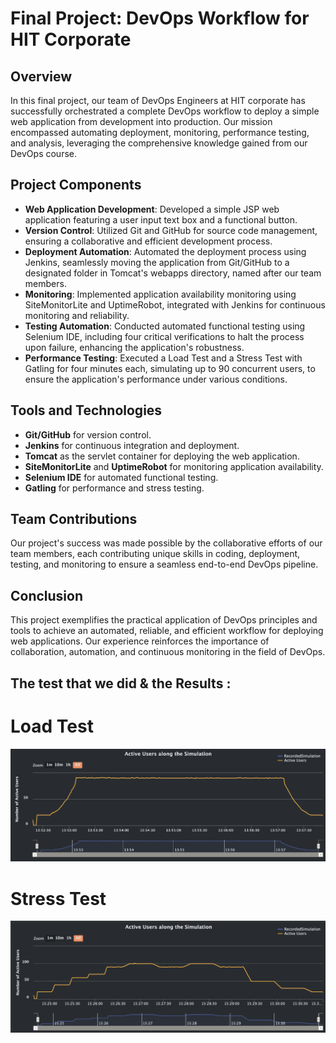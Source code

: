 # Final Project: DevOps Workflow for HIT Corporate

## Overview

In this final project, our team of DevOps Engineers at HIT corporate has successfully orchestrated a complete DevOps workflow to deploy a simple web application from development into production. Our mission encompassed automating deployment, monitoring, performance testing, and analysis, leveraging the comprehensive knowledge gained from our DevOps course.

## Project Components

- **Web Application Development**: Developed a simple JSP web application featuring a user input text box and a functional button.
- **Version Control**: Utilized Git and GitHub for source code management, ensuring a collaborative and efficient development process.
- **Deployment Automation**: Automated the deployment process using Jenkins, seamlessly moving the application from Git/GitHub to a designated folder in Tomcat's webapps directory, named after our team members.
- **Monitoring**: Implemented application availability monitoring using SiteMonitorLite and UptimeRobot, integrated with Jenkins for continuous monitoring and reliability.
- **Testing Automation**: Conducted automated functional testing using Selenium IDE, including four critical verifications to halt the process upon failure, enhancing the application's robustness.
- **Performance Testing**: Executed a Load Test and a Stress Test with Gatling for four minutes each, simulating up to 90 concurrent users, to ensure the application's performance under various conditions.

## Tools and Technologies

- **Git/GitHub** for version control.
- **Jenkins** for continuous integration and deployment.
- **Tomcat** as the servlet container for deploying the web application.
- **SiteMonitorLite** and **UptimeRobot** for monitoring application availability.
- **Selenium IDE** for automated functional testing.
- **Gatling** for performance and stress testing.

## Team Contributions

Our project's success was made possible by the collaborative efforts of our team members, each contributing unique skills in coding, deployment, testing, and monitoring to ensure a seamless end-to-end DevOps pipeline.

## Conclusion

This project exemplifies the practical application of DevOps principles and tools to achieve an automated, reliable, and efficient workflow for deploying web applications. Our experience reinforces the importance of collaboration, automation, and continuous monitoring in the field of DevOps.

## The test that we did & the Results :

# Load Test

![](LoadTest.png)

# Stress Test

![](StressTest.png)
